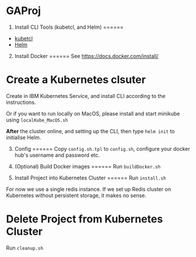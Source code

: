 # GAProj

1. Install CLI Tools (kubetcl, and Helm)
======
* [kubetcl](https://kubernetes.io/docs/tasks/tools/install-kubectl/#install-with-homebrew-on-macos)
* [Helm](https://helm.sh/docs/using_helm/#installing-helm)


2. Install Docker
======
See https://docs.docker.com/install/

Create a Kubernetes clsuter 
======
Create in IBM Kubernetes Service, and install CLI according to the instructions.

Or if you want to run locally on MacOS, please install and start minikube using `localKube_MacOS.sh`

**After** the cluster online, and setting up the CLI, then type `helm init` to initialise Helm.

3. Config
======
Copy `config.sh.tpl` to `config.sh`, configure your docker hub's username and password etc.

4. (Optional) Build Docker images 
======
Run `buildDocker.sh`


5. Install Project into Kubernetes Cluster
======
Run `install.sh`

For now we use a single redis instance. If we set up Redis cluster on Kubernetes without persistent storage, it makes no sense.

<!-- Configure Redis Cluster
----
Then type `kubectl get pod`, you will see:

        NAME                             READY     STATUS              RESTARTS   AGE
        redis-cluster-788d7c769c-64p45   0/1       Running             0          26s
        redis-cluster-788d7c769c-bp7ql   0/1       ContainerCreating   0          26s
        redis-cluster-788d7c769c-d7hqn   0/1       Running             0          26s
        redis-cluster-788d7c769c-jr8rm   0/1       ContainerCreating   0          26s
        redis-cluster-788d7c769c-rgzsp   0/1       Running             0          26s
        redis-cluster-788d7c769c-x6fq6   0/1       ContainerCreating   0          26s
        ......

Wait all redis container online, then type 

`kubectl exec -it $(kubectl get pods | grep -m1 redis | awk ' { print $1 } ') -- redis-cli --cluster create --cluster-replicas 1 $(kubectl get pods -l app=redis-cluster -o jsonpath='{range.items[*]}{.status.podIP}:6379 ')` 

to set up the redis cluster.

By default, there will be 3 master nodes, and 3 slave nodes.

Exported service url is `redis-cluster.default.svc.cluster.local:6379` -->

Delete Project from Kubernetes Cluster
======
Run `cleanup.sh`
